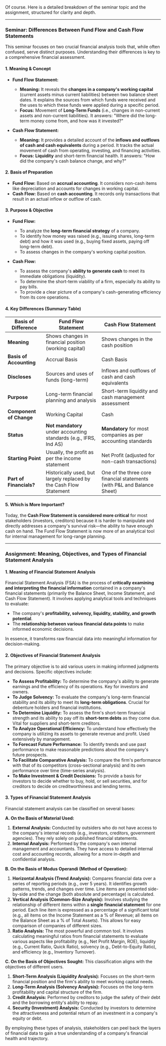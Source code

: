 Of course. Here is a detailed breakdown of the seminar topic and the assignment, structured for clarity and depth.

---

### **Seminar: Differences Between Fund Flow and Cash Flow Statements**

This seminar focuses on two crucial financial analysis tools that, while often confused, serve distinct purposes. Understanding their differences is key to a comprehensive financial assessment.

#### **1. Meaning & Concept**

*   **Fund Flow Statement:**
    *   **Meaning:** It reveals the **changes in a company's working capital** (current assets minus current liabilities) between two balance sheet dates. It explains the sources from which funds were received and the uses to which these funds were applied during a specific period.
    *   **Focus:** Movement of **Long-Term Funds** (i.e., changes in non-current assets and non-current liabilities). It answers: "Where did the long-term money come from, and how was it invested?"

*   **Cash Flow Statement:**
    *   **Meaning:** It provides a detailed account of the **inflows and outflows of cash and cash equivalents** during a period. It tracks the actual movement of cash from operating, investing, and financing activities.
    *   **Focus:** **Liquidity** and short-term financial health. It answers: "How did the company's cash balance change, and why?"

#### **2. Basis of Preparation**

*   **Fund Flow:** Based on **accrual accounting**. It considers non-cash items like depreciation and accounts for changes in working capital.
*   **Cash Flow:** Based on **cash accounting**. It records only transactions that result in an actual inflow or outflow of cash.

#### **3. Purpose & Objective**

*   **Fund Flow:**
    *   To analyze the **long-term financial strategy** of a company.
    *   To identify how money was raised (e.g., issuing shares, long-term debt) and how it was used (e.g., buying fixed assets, paying off long-term debt).
    *   To assess changes in the company's working capital position.

*   **Cash Flow:**
    *   To assess the company's **ability to generate cash** to meet its immediate obligations (liquidity).
    *   To determine the short-term viability of a firm, especially its ability to pay bills.
    *   To provide a clear picture of a company's cash-generating efficiency from its core operations.

#### **4. Key Differences (Summary Table)**

| Basis of Difference        | Fund Flow Statement                                      | Cash Flow Statement                                           |
| -------------------------- | -------------------------------------------------------- | ------------------------------------------------------------- |
| **Meaning**                | Shows changes in financial position (working capital)    | Shows changes in the cash position                            |
| **Basis of Accounting**    | Accrual Basis                                            | Cash Basis                                                    |
| **Discloses**              | Sources and uses of funds (long-term)                    | Inflows and outflows of cash and cash equivalents             |
| **Purpose**                | Long-term financial planning and analysis                | Short-term liquidity and cash management assessment           |
| **Component of Change**    | Working Capital                                          | Cash                                                          |
| **Status**                 | **Not mandatory** under accounting standards (e.g., IFRS, Ind AS) | **Mandatory** for most companies as per accounting standards  |
| **Starting Point**         | Usually, the profit as per the income statement          | Net Profit (adjusted for non-cash transactions)               |
| **Part of Financials?**    | Historically used, but largely replaced by the Cash Flow Statement | One of the three core financial statements (with P&L and Balance Sheet) |

#### **5. Which is More Important?**
Today, the **Cash Flow Statement is considered more critical** for most stakeholders (investors, creditors) because it is harder to manipulate and directly addresses a company's survival risk—the ability to have enough cash on hand. The Fund Flow Statement is now more of an analytical tool for internal management for long-range planning.

---

### **Assignment: Meaning, Objectives, and Types of Financial Statement Analysis**

#### **1. Meaning of Financial Statement Analysis**
Financial Statement Analysis (FSA) is the process of **critically examining and interpreting the financial information** contained in a company's financial statements (primarily the Balance Sheet, Income Statement, and Cash Flow Statement). It involves applying analytical tools and techniques to evaluate:
*   The company's **profitability, solvency, liquidity, stability, and growth potential**.
*   The **relationship between various financial data points** to make informed economic decisions.

In essence, it transforms raw financial data into meaningful information for decision-making.

#### **2. Objectives of Financial Statement Analysis**
The primary objective is to aid various users in making informed judgments and decisions. Specific objectives include:

*   **To Assess Profitability:** To determine the company's ability to generate earnings and the efficiency of its operations. Key for investors and owners.
*   **To Judge Solvency:** To evaluate the company's long-term financial stability and its ability to meet its **long-term obligations**. Crucial for debenture holders and financial institutions.
*   **To Determine Liquidity:** To assess the firm's short-term financial strength and its ability to pay off its **short-term debts** as they come due. Vital for suppliers and short-term creditors.
*   **To Analyze Operational Efficiency:** To understand how effectively the company is utilizing its assets to generate revenue and profit. Used extensively by management.
*   **To Forecast Future Performance:** To identify trends and use past performance to make reasonable predictions about the company's future prospects.
*   **To Facilitate Comparative Analysis:** To compare the firm's performance with that of its competitors (cross-sectional analysis) and its own performance over time (time-series analysis).
*   **To Make Investment & Credit Decisions:** To provide a basis for investors to decide whether to buy, hold, or sell securities, and for creditors to decide on creditworthiness and lending terms.

#### **3. Types of Financial Statement Analysis**
Financial statement analysis can be classified on several bases:

**A. On the Basis of Material Used:**
1.  **External Analysis:** Conducted by outsiders who do not have access to the company's internal records (e.g., investors, creditors, government agencies). They rely solely on published financial statements.
2.  **Internal Analysis:** Performed by the company's own internal management and accountants. They have access to detailed internal cost and accounting records, allowing for a more in-depth and confidential analysis.

**B. On the Basis of Modus Operandi (Method of Operation):**
1.  **Horizontal Analysis (Trend Analysis):** Compares financial data over a series of reporting periods (e.g., over 5 years). It identifies growth patterns, trends, and changes over time. Line items are presented side-by-side and the change (both absolute and percentage) is calculated.
2.  **Vertical Analysis (Common-Size Analysis):** Involves studying the relationship of different items within a **single financial statement** for one period. Each line item is expressed as a percentage of a significant total (e.g., all items on the Income Statement as a % of Revenue; all items on the Balance Sheet as a % of Total Assets). This allows for easy comparison of companies of different sizes.
3.  **Ratio Analysis:** The most powerful and common tool. It involves calculating meaningful ratios from financial statements to evaluate various aspects like profitability (e.g., Net Profit Margin, ROE), liquidity (e.g., Current Ratio, Quick Ratio), solvency (e.g., Debt-to-Equity Ratio), and efficiency (e.g., Inventory Turnover).

**C. On the Basis of Objectives Sought:**
This classification aligns with the objectives of different users.
1.  **Short-Term Analysis (Liquidity Analysis):** Focuses on the short-term financial position and the firm's ability to meet working capital needs.
2.  **Long-Term Analysis (Solvency Analysis):** Focuses on the long-term profitability and capital structure of the firm.
3.  **Credit Analysis:** Performed by creditors to judge the safety of their debt and the borrowing entity's ability to repay.
4.  **Security (Investment) Analysis:** Conducted by investors to determine the attractiveness and potential return of an investment in a company's equity or debt.

By employing these types of analysis, stakeholders can peel back the layers of financial data to gain a true understanding of a company's financial health and trajectory.
